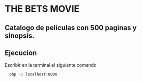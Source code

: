 # THE BETS MOVIE

Catalogo de peliculas con 500 paginas y sinopsis.
---
## Ejecucion

Escribir en la terminal el siguiente comando

```bash
  php -S localhost:8000
```

